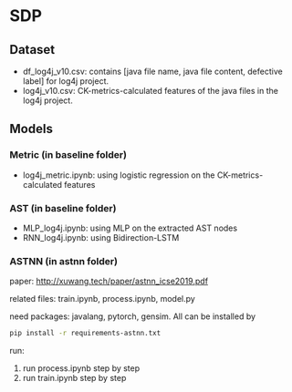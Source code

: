 # SDP

## Dataset

- df_log4j_v10.csv: contains [java file name, java file content, defective label] for log4j project.
- log4j_v10.csv: CK-metrics-calculated features of the java files in the log4j project. 


## Models

### Metric (in baseline folder)
- log4j_metric.ipynb: using logistic regression on the CK-metrics-calculated features

### AST (in baseline folder)
- MLP_log4j.ipynb: using MLP on the extracted AST nodes
- RNN_log4j.ipynb: using Bidirection-LSTM

### ASTNN (in astnn folder)
paper: http://xuwang.tech/paper/astnn_icse2019.pdf

related files: train.ipynb, process.ipynb, model.py

need packages: javalang, pytorch, gensim. All can be installed by

```bash
pip install -r requirements-astnn.txt
```

run: 
1. run process.ipynb step by step
2. run train.ipynb step by step
